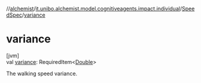 //[alchemist](../../../index.md)/[it.unibo.alchemist.model.cognitiveagents.impact.individual](../index.md)/[SpeedSpec](index.md)/[variance](variance.md)

# variance

[jvm]\
val [variance](variance.md): RequiredItem<[Double](https://kotlinlang.org/api/latest/jvm/stdlib/kotlin/-double/index.html)>

The walking speed variance.
